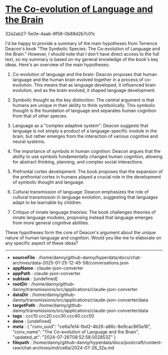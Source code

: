 # [The Co-evolution of Language and the Brain](https://claude.ai/chat/ce6a7e14-fbd2-4b26-a86c-8e9cac865e16)

32a2ab27-5e0e-4aab-9f58-0b88d2b7c01c

 I'd be happy to provide a summary of the main hypotheses from Terrence Deacon's book "The Symbolic Species: The Co-evolution of Language and the Brain." However, I should note that I don't have direct access to the full text, so my summary is based on my general knowledge of the book's key ideas. Here's an overview of the main hypotheses:

1. Co-evolution of language and the brain: Deacon proposes that human language and the human brain evolved together in a process of co-evolution. This means that as language developed, it influenced brain evolution, and as the brain evolved, it shaped language development.

2. Symbolic thought as the key distinction: The central argument is that humans are unique in their ability to think symbolically. This symbolic thought is the foundation of language and separates human cognition from that of other species.

3. Language as a "complex adaptive system": Deacon suggests that language is not simply a product of a language-specific module in the brain, but rather emerges from the interaction of various cognitive and neural systems.

4. The importance of symbols in human cognition: Deacon argues that the ability to use symbols fundamentally changed human cognition, allowing for abstract thinking, planning, and complex social interactions.

5. Prefrontal cortex development: The book proposes that the expansion of the prefrontal cortex in humans played a crucial role in the development of symbolic thought and language.

6. Cultural transmission of language: Deacon emphasizes the role of cultural transmission in language evolution, suggesting that languages adapt to be learnable by children.

7. Critique of innate language theories: The book challenges theories of innate language modules, proposing instead that language emerges from more general cognitive abilities.

These hypotheses form the core of Deacon's argument about the unique nature of human language and cognition. Would you like me to elaborate on any specific aspect of these ideas?

---

* **sourceFile** : /home/danny/github-danny/hyperdata/docs/chat-archives/data-2025-01-25-12-45-58/conversations.json
* **appName** : claude-json-converter
* **appPath** : claude-json-converter
* **subtask** : [undefined]
* **rootDir** : /home/danny/github-danny/transmissions/src/applications/claude-json-converter
* **dataDir** : /home/danny/github-danny/transmissions/src/applications/claude-json-converter/data
* **targetPath** : /home/danny/github-danny/transmissions/src/applications/claude-json-converter/data
* **tags** : ccc10.ccc20.ccc30.ccc40.ccc50
* **done** : [undefined]
* **meta** : {
  "conv_uuid": "ce6a7e14-fbd2-4b26-a86c-8e9cac865e16",
  "conv_name": "The Co-evolution of Language and the Brain",
  "updated_at": "2024-07-26T08:52:58.002853Z"
}
* **filepath** : /home/danny/github-danny/hyperdata/docs/postcraft/content-raw/chat-archives/md/ce6a/2024-07-26_32a.md